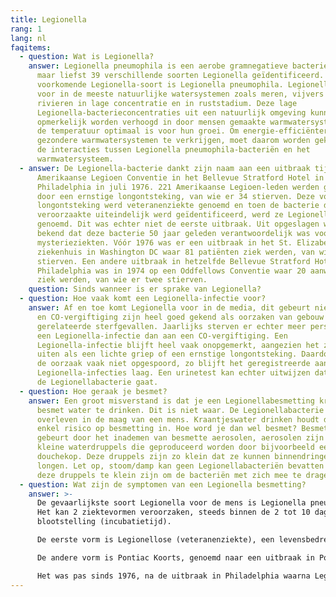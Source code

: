 ```yaml
---
title: Legionella
rang: 1
lang: nl
faqitems:
  - question: Wat is Legionella?
    answer: Legionella pneumophila is een aerobe gramnegatieve bacterie. Er zijn
      maar liefst 39 verschillende soorten Legionella geïdentificeerd. De meest
      voorkomende Legionella-soort is Legionella pneumophila. Legionella komt
      voor in de meeste natuurlijke watersystemen zoals meren, vijvers en
      rivieren in lage concentratie en in ruststadium. Deze lage
      Legionella-bacterieconcentraties uit een natuurlijk omgeving kunnen
      opmerkelijk worden verhoogd in door mensen gemaakte warmwatersystemen waar
      de temperatuur optimaal is voor hun groei. Om energie-efficiëntere en
      gezondere warmwatersystemen te verkrijgen, moet daarom worden gekeken naar
      de interacties tussen Legionella pneumophila-bacteriën en het
      warmwatersysteem.
  - answer: De Legionella-bacterie dankt zijn naam aan een uitbraak tijdens de
      Amerikaanse Legioen Conventie in het Bellevue Stratford Hotel in
      Philadelphia in juli 1976. 221 Amerikaanse Legioen-leden werden getroffen
      door een ernstige longontsteking, van wie er 34 stierven. Deze vorm van
      longontsteking werd veteranenziekte genoemd en toen de bacterie die dit
      veroorzaakte uiteindelijk werd geïdentificeerd, werd ze Legionella
      genoemd. Dit was echter niet de eerste uitbraak. Uit opgeslagen weefsel is
      bekend dat deze bacterie 50 jaar geleden verantwoordelijk was voor
      mysterieziekten. Vóór 1976 was er een uitbraak in het St. Elizabeth
      ziekenhuis in Washington DC waar 81 patiënten ziek werden, van wie er 14
      stierven. Een andere uitbraak in hetzelfde Bellevue Stratford Hotel in
      Philadelphia was in 1974 op een Oddfellows Conventie waar 20 aanwezigen
      ziek werden, van wie er twee stierven.
    question: Sinds wanneer is er sprake van Legionella?
  - question: Hoe vaak komt een Legionella-infectie voor?
    answer: Af en toe komt Legionella voor in de media, dit gebeurt niet vaak. Brand
      en CO-vergiftiging zijn heel goed gekend als oorzaken van gebouw
      gerelateerde sterfgevallen. Jaarlijks sterven er echter meer personen aan
      een Legionella-infectie dan aan een CO-vergiftiging. Een
      Legionella-infectie blijft heel vaak onopgemerkt, aangezien het zich kan
      uiten als een lichte griep of een ernstige longontsteking. Daardoor wordt
      de oorzaak vaak niet opgespoord, zo blijft het geregistreerde aantal
      Legionella-infecties laag. Een urinetest kan echter uitwijzen dat het om
      de Legionellabacterie gaat.
  - question: Hoe geraak je besmet?
    answer: Een groot misverstand is dat je een Legionellabesmetting krijgt door
      besmet water te drinken. Dit is niet waar. De Legionellabacterie kan niet
      overleven in de maag van een mens. Kraantjeswater drinken houdt dus geen
      enkel risico op besmetting in. Hoe word je dan wel besmet? Besmetting
      gebeurt door het inademen van besmette aerosolen, aerosolen zijn heel
      kleine waterdruppels die geproduceerd worden door bijvoorbeeld een
      douchekop. Deze druppels zijn zo klein dat ze kunnen binnendringen in de
      longen. Let op, stoom/damp kan geen Legionellabacteriën bevatten aangezien
      deze druppels te klein zijn om de bacteriën met zich mee te dragen.
  - question: Wat zijn de symptomen van een Legionella besmetting?
    answer: >-
      De gevaarlijkste soort Legionella voor de mens is Legionella pneumophila.
      Het kan 2 ziektevormen veroorzaken, steeds binnen de 2 tot 10 dagen na de
      blootstelling (incubatietijd).

      De eerste vorm is Legionellose (veteranenziekte), een levensbedreigende longontsteking waarbij de patiënt dringend medische hulp nodig heeft. Symptomen van Legionellose zijn een algemeen ziek gevoel, hoofdpijn, spierpijn, hoesten en kortademigheid, gevolgd door een longontsteking met > 39°C koorts. Legionellose moet behandeld worden met antibiotica, en ook na genezing kan de ziekte nog langdurige gevolgen met zich meebrengen.

      De andere vorm is Pontiac Koorts, genoemd naar een uitbraak in Pontiac, Michigan in 1968. Deze variant uit zich onder de vorm van een griepachtige ademhalingsziekte. Bij Pontiac koorts zal de zieke gedurende 2 tot 5 dagen lichte griepachtige verschijnselen ondervinden zoals bijvoorbeeld koorts, spierpijn, hoofdpijn en hoesten. De ziekte is in deze lichte vorm niet gevaarlijk, er doet zich geen longontsteking voor. De klachten kunnen zonder behandeling overgaan.

      Het was pas sinds 1976, na de uitbraak in Philadelphia waarna Legionella werd ontdekt, dat volksgezondheid kon vaststellen dat dezelfde bacterie enkele eerdere uitbraken van Pontiac koorts veroorzaakte.
---
```

